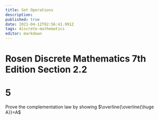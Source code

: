 ```yaml
---
title: Set Operations
description: 
published: true
date: 2021-04-12T02:56:41.991Z
tags: discrete-mathematics
editor: markdown
---
```


# Rosen Discrete Mathematics 7th Edition Section 2.2

# 5
Prove the complementation law by showing $\overline{\overline{\huge A}}=A$